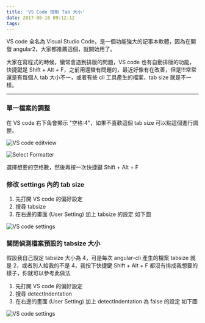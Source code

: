 ```yaml
---
title: 'VS Code 控制 Tab 大小'
date: 2017-06-16 09:12:12
tags:
---
```


VS code 全名為 Visual Studio Code，是一個功能強大的記事本軟體，因為在開發 angular2，大家都推薦這個，就開始用了。

大家在寫程式的時候，蠻常會遇到排版的問題，VS code 也有自動排版的功能，快捷鍵是 Shift + Alt + F，之前用還蠻有問題的，最近好像有在改善，但是!!!常常還是有每個人 tab 大小不一，或者有些 cli 工具產生的檔案，tab size 就是不一樣。

<!--more-->

---

### 單一檔案的調整
在 VS code 右下角會顯示 "空格:4"，如果不喜歡這個 tab size 可以點這個進行調整。

![VS code editview](/blog/images/vscode_editview_tab_size.PNG)

![Select Formatter](/blog/images/vscode_formatter_tab.PNG)

選擇想要的空格數，然後再按一次快捷鍵 Shift + Alt + F

### 修改 settings 內的 tab size

1. 先打開 VS code 的偏好設定
2. 搜尋 tabsize
3. 在右邊的畫面 (User Setting) 加上 tabsize 的設定
如下圖

![VS code settings](/blog/images/settings_tabsize.PNG)

### 關閉偵測檔案預設的 tabsize 大小

假設我自己設定 tabsize 大小為 4，可是每次 angular-cli 產生的檔案 tabsize 就是 2，或者別人給我的不是 4，我按下快捷鍵 Shift + Alt + F 都沒有排成我想要的樣子，你就可以參考此做法

1. 先打開 VS code 的偏好設定
2. 搜尋 detectIndentation
3. 在右邊的畫面 (User Setting) 加上 detectIndentation 為 false 的設定
如下圖

![VS code settings](/blog/images/vscode_detectIndentation.PNG)